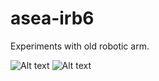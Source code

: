 # asea-irb6

Experiments with old robotic arm.

![Alt text](https://raw.github.com/fullscreennl/asea-irb6/master/img1.jpg "ASEA irb-6")
![Alt text](https://raw.github.com/fullscreennl/asea-irb6/master/img2.jpg "ASEA irb-6")
